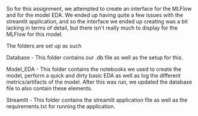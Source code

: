 So for this assignment, we attempted to create an interface for the MLFlow and for the model EDA. We ended up having quite a few issues with the streamlit application, and so the interface we ended up creating was a bit lacking in terms of detail, but there isn't really much to display for the MLFlow for this model.

The folders are set up as such

Database - This folder contains our .db file as well as the setup for this.

Model_EDA - This folder contains the notebooks we used to create the model, perform a quick and dirty basic EDA as well as log the different metrics/artifacts of the model. After this was run, we updated the database file to also contain these elements.

Streamlit - This folder contains the streamlit application file as well as the requirements.txt for running the application.
